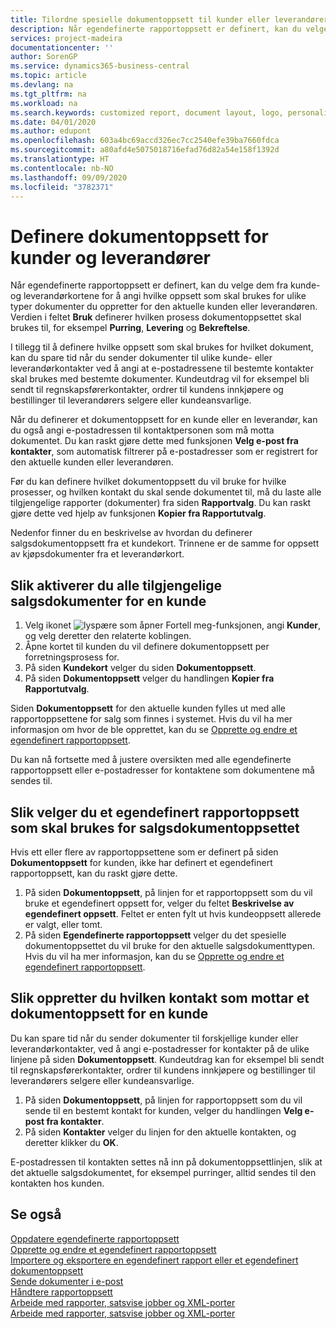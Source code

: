 ```yaml
---
title: Tilordne spesielle dokumentoppsett til kunder eller leverandører | Microsoft Docs
description: Når egendefinerte rapportoppsett er definert, kan du velge dem fra kunde- og leverandørkortene for å angi at de valgte oppsettene skal brukes for dokumenter du oppretter for den aktuelle kunden eller leverandøren.
services: project-madeira
documentationcenter: ''
author: SorenGP
ms.service: dynamics365-business-central
ms.topic: article
ms.devlang: na
ms.tgt_pltfrm: na
ms.workload: na
ms.search.keywords: customized report, document layout, logo, personalize
ms.date: 04/01/2020
ms.author: edupont
ms.openlocfilehash: 603a4bc69accd326ec7cc2540efe39ba7660fdca
ms.sourcegitcommit: a80afd4e5075018716efad76d82a54e158f1392d
ms.translationtype: HT
ms.contentlocale: nb-NO
ms.lasthandoff: 09/09/2020
ms.locfileid: "3782371"
---
```

# <a name="define-document-layouts-for-customers-and-vendors"></a>Definere dokumentoppsett for kunder og leverandører
Når egendefinerte rapportoppsett er definert, kan du velge dem fra kunde- og leverandørkortene for å angi hvilke oppsett som skal brukes for ulike typer dokumenter du oppretter for den aktuelle kunden eller leverandøren. Verdien i feltet **Bruk** definerer hvilken prosess dokumentoppsettet skal brukes til, for eksempel **Purring**, **Levering** og **Bekreftelse**.

I tillegg til å definere hvilke oppsett som skal brukes for hvilket dokument, kan du spare tid når du sender dokumenter til ulike kunde- eller leverandørkontakter ved å angi at e-postadressene til bestemte kontakter skal brukes med bestemte dokumenter. Kundeutdrag vil for eksempel bli sendt til regnskapsførerkontakter, ordrer til kundens innkjøpere og bestillinger til leverandørers selgere eller kundeansvarlige.

Når du definerer et dokumentoppsett for en kunde eller en leverandør, kan du også angi e-postadressen til kontaktpersonen som må motta dokumentet. Du kan raskt gjøre dette med funksjonen **Velg e-post fra kontakter**, som automatisk filtrerer på e-postadresser som er registrert for den aktuelle kunden eller leverandøren.

Før du kan definere hvilket dokumentoppsett du vil bruke for hvilke prosesser, og hvilken kontakt du skal sende dokumentet til, må du laste alle tilgjengelige rapporter (dokumenter) fra siden **Rapportvalg**. Du kan raskt gjøre dette ved hjelp av funksjonen **Kopier fra Rapportutvalg**.

Nedenfor finner du en beskrivelse av hvordan du definerer salgsdokumentoppsett fra et kundekort. Trinnene er de samme for oppsett av kjøpsdokumenter fra et leverandørkort.

## <a name="to-enable-all-available-sales-documents-for-a-customer"></a>Slik aktiverer du alle tilgjengelige salgsdokumenter for en kunde
1. Velg ikonet ![lyspære som åpner Fortell meg-funksjonen](media/ui-search/search_small.png "Fortell hva du vil gjøre"), angi **Kunder**, og velg deretter den relaterte koblingen.
2. Åpne kortet til kunden du vil definere dokumentoppsett per forretningsprosess for.
3. På siden **Kundekort** velger du siden **Dokumentoppsett**.
4. På siden **Dokumentoppsett** velger du handlingen **Kopier fra Rapportutvalg**.

Siden **Dokumentoppsett** for den aktuelle kunden fylles ut med alle rapportoppsettene for salg som finnes i systemet. Hvis du vil ha mer informasjon om hvor de ble opprettet, kan du se [Opprette og endre et egendefinert rapportoppsett](ui-how-create-custom-report-layout.md).

Du kan nå fortsette med å justere oversikten med alle egendefinerte rapportoppsett eller e-postadresser for kontaktene som dokumentene må sendes til.

## <a name="to-select-a-custom-report-layout-to-use-for-the-sales-document-layout"></a>Slik velger du et egendefinert rapportoppsett som skal brukes for salgsdokumentoppsettet
Hvis ett eller flere av rapportoppsettene som er definert på siden **Dokumentoppsett** for kunden, ikke har definert et egendefinert rapportoppsett, kan du raskt gjøre dette.

1. På siden **Dokumentoppsett**, på linjen for et rapportoppsett som du vil bruke et egendefinert oppsett for, velger du feltet **Beskrivelse av egendefinert oppsett**. Feltet er enten fylt ut hvis kundeoppsett allerede er valgt, eller tomt.
2. På siden **Egendefinerte rapportoppsett** velger du det spesielle dokumentoppsettet du vil bruke for den aktuelle salgsdokumenttypen. Hvis du vil ha mer informasjon, kan du se [Opprette og endre et egendefinert rapportoppsett](ui-how-create-custom-report-layout.md).

## <a name="to-set-up-which-contact-receives-which-document-layout-for-a-customer"></a>Slik oppretter du hvilken kontakt som mottar et dokumentoppsett for en kunde
Du kan spare tid når du sender dokumenter til forskjellige kunder eller leverandørkontakter, ved å angi e-postadresser for kontakter på de ulike linjene på siden **Dokumentoppsett**. Kundeutdrag kan for eksempel bli sendt til regnskapsførerkontakter, ordrer til kundens innkjøpere og bestillinger til leverandørers selgere eller kundeansvarlige.

1. På siden **Dokumentoppsett**, på linjen for rapportoppsett som du vil sende til en bestemt kontakt for kunden, velger du handlingen **Velg e-post fra kontakter**.
2. På siden **Kontakter** velger du linjen for den aktuelle kontakten, og deretter klikker du **OK**.

E-postadressen til kontakten settes nå inn på dokumentoppsettlinjen, slik at det aktuelle salgsdokumentet, for eksempel purringer, alltid sendes til den kontakten hos kunden.

## <a name="see-also"></a>Se også  
[Oppdatere egendefinerte rapportoppsett](ui-update-report-layouts.md)  
[Opprette og endre et egendefinert rapportoppsett](ui-how-create-custom-report-layout.md)  
[Importere og eksportere en egendefinert rapport eller et egendefinert dokumentoppsett](ui-how-import-and-export-report-layout.md)  
[Sende dokumenter i e-post](ui-how-send-documents-email.md)  
[Håndtere rapportoppsett](ui-manage-report-layouts.md)  
[Arbeide med rapporter, satsvise jobber og XML-porter](ui-work-report.md)  
[Arbeide med rapporter, satsvise jobber og XML-porter](ui-work-report.md)  

